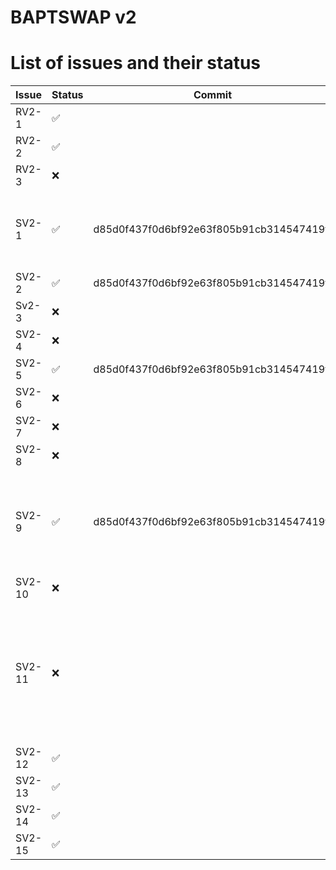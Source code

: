 # BAPTSWAP v2

# List of issues and their status

| Issue | Status | Commit | Notes |
| ----- | ------ | ------ | ----- |
| RV2-1 |   ✅  |  |  
| RV2-2 |   ✅  |  |      
| RV2-3 |   ❌  |  |
| SV2-1 |  ✅  | d85d0f437f0d6bf92e63f805b91cb314547419ff | removed: as we're sending fee in the swaped cointype |
| SV2-2 |  ✅  | d85d0f437f0d6bf92e63f805b91cb314547419ff |
| Sv2-3 |  ❌  |  |
| SV2-4 |  ❌  |  |
| SV2-5 |  ✅  | d85d0f437f0d6bf92e63f805b91cb314547419ff |
| SV2-6 |  ❌  |  |
| SV2-7 |  ❌  |  |
| SV2-8 |  ❌  |  |
| SV2-9 |  ✅  | d85d0f437f0d6bf92e63f805b91cb314547419ff | Removed; fees will be managed by the existing swap function |
| SV2-10 |  ❌  |  |
| SV2-11 |  ❌  |  | to be the last one to fix; we need to know which constants are used and which are not |
| SV2-12 |  ✅  |  |
| SV2-13 |  ✅  |  |
| SV2-14 |  ✅  |  |
| SV2-15 |  ✅  |  |
